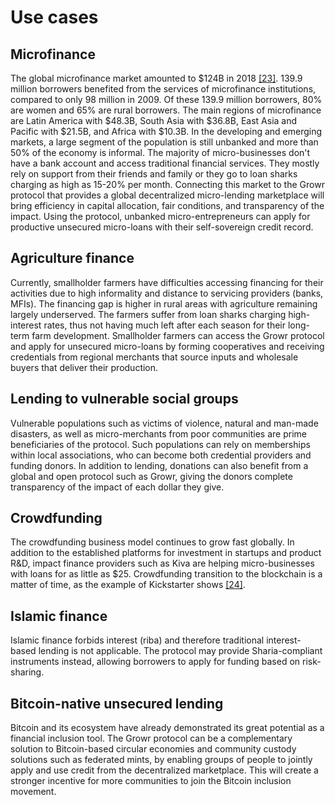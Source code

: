 # Use cases

## Microfinance

The global microfinance market amounted to $124B in 2018 [[23]](#ref23). 139.9 million borrowers benefited from the services of microfinance institutions, compared to only 98 million in 2009. Of these 139.9 million borrowers, 80% are women and 65% are rural borrowers. The main regions of microfinance are Latin America with $48.3B, South Asia with $36.8B, East Asia and Pacific with $21.5B, and Africa with $10.3B. In the developing and emerging markets, a large segment of the population is still unbanked and more than 50% of the economy is informal. The majority of micro-businesses don't have a bank account and access traditional financial services. They mostly rely on support from their friends and family or they go to loan sharks charging as high as 15-20% per month. Connecting this market to the Growr protocol that provides a global decentralized micro-lending marketplace will bring efficiency in capital allocation, fair conditions, and transparency of the impact. Using the protocol, unbanked micro-entrepreneurs can apply for productive unsecured micro-loans with their self-sovereign credit record.

## Agriculture finance

Currently, smallholder farmers have difficulties accessing financing for their activities due to high informality and distance to servicing providers (banks, MFIs). The financing gap is higher in rural areas with agriculture remaining largely underserved. The farmers suffer from loan sharks charging high-interest rates, thus not having much left after each season for their long-term farm development. Smallholder farmers can access the Growr protocol and apply for unsecured micro-loans by forming cooperatives and receiving credentials from regional merchants that source inputs and wholesale buyers that deliver their production.

## Lending to vulnerable social groups

Vulnerable populations such as victims of violence, natural and man-made disasters, as well as micro-merchants from poor communities are prime beneficiaries of the protocol. Such populations can rely on memberships within local associations, who can become both credential providers and funding donors. In addition to lending, donations can also benefit from a global and open protocol such as Growr, giving the donors complete transparency of the impact of each dollar they give.

## Crowdfunding

The crowdfunding business model continues to grow fast globally. In addition to the established platforms for investment in startups and product R&D, impact finance providers such as Kiva are helping micro-businesses with loans for as little as $25. Crowdfunding transition to the blockchain is a matter of time, as the example of Kickstarter shows [[24]](#ref24).

## Islamic finance

Islamic finance forbids interest (riba) and therefore traditional interest-based lending is not applicable. The protocol may provide Sharia-compliant instruments instead, allowing borrowers to apply for funding based on risk-sharing.

## Bitcoin-native unsecured lending

Bitcoin and its ecosystem have already demonstrated its great potential as a financial inclusion tool. The Growr protocol can be a complementary solution to Bitcoin-based circular economies and community custody solutions such as federated mints, by enabling groups of people to jointly apply and use credit from the decentralized marketplace. This will create a stronger incentive for more communities to join the Bitcoin inclusion movement.

<div style="page-break-after: always;"></div>
